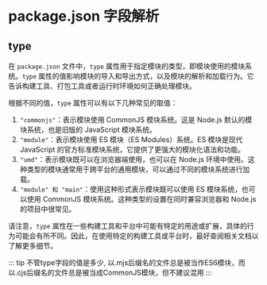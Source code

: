 # package.json 字段解析

## type

在 `package.json` 文件中，`type` 属性用于指定模块的类型，即模块使用的模块系统。`type` 属性的值影响模块的导入和导出方式，以及模块的解析和加载行为。它告诉构建工具、打包工具或者运行时环境如何正确处理模块。

根据不同的值，`type` 属性可以有以下几种常见的取值：

1. `"commonjs"`：表示模块使用 CommonJS 模块系统。这是 Node.js 默认的模块系统，也是旧版的 JavaScript 模块系统。
2. `"module"`：表示模块使用 ES 模块（ES Modules）系统。ES 模块是现代 JavaScript 的官方标准模块系统，它提供了更强大的模块化语法和功能。
3. `"umd"`：表示模块既可以在浏览器端使用，也可以在 Node.js 环境中使用。这种类型的模块通常用于跨平台的通用模块，可以通过不同的模块系统进行加载。
4. `"module" 和 "main"`：使用这种形式表示模块既可以使用 ES 模块系统，也可以使用 CommonJS 模块系统。这种类型的设置在同时兼容浏览器和 Node.js 的项目中很常见。

请注意，`type` 属性在一些构建工具和平台中可能有特定的用途或扩展，具体的行为可能会有所不同。因此，在使用特定的构建工具或平台时，最好查阅相关文档以了解更多细节。

::: tip
不管type字段的值是多少, 以.mjs后缀名的文件总是被当作ES6模块，而以.cjs后缀名的文件总是被当成CommonJS模块，但不建议混用
:::